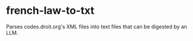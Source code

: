 # french-law-to-txt
Parses codes.droit.org's XML files into text files that can be digested by an LLM.
